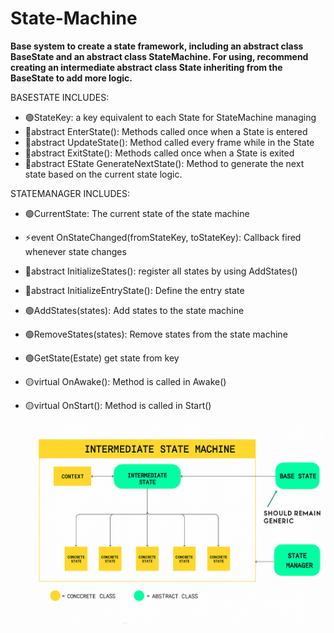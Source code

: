 # State-Machine
**Base system to create a state framework, including an abstract class BaseState and an abstract class StateMachine. For using, recommend creating an intermediate abstract class State inheriting from the BaseState to add more logic.**

BASESTATE INCLUDES:
- 🟢StateKey: a key equivalent to each State for StateMachine managing
- 🔴abstract EnterState(): Methods called once when a State is entered
- 🔴abstract UpdateState(): Method called every frame while in the State
- 🔴abstract ExitState(): Methods called once when a State is exited
- 🔴abstract EState GenerateNextState(): Method to generate the next state based on the current state logic.
  
STATEMANAGER INCLUDES:
- 🟢CurrentState: The current state of the state machine
- ⚡event OnStateChanged(fromStateKey, toStateKey): Callback fired whenever state changes
- 🔴abstract InitializeStates(): register all states by using AddStates()
- 🔴abstract InitializeEntryState(): Define the entry state
- 🟢AddStates(states): Add states to the state machine
- 🟢RemoveStates(states): Remove states from the state machine
- 🟢GetState(Estate) get state from key
- 🟡virtual OnAwake(): Method is called in Awake()
- 🟡virtual OnStart(): Method is called in Start()

  ![Illustration](StructureIllustration.png)
